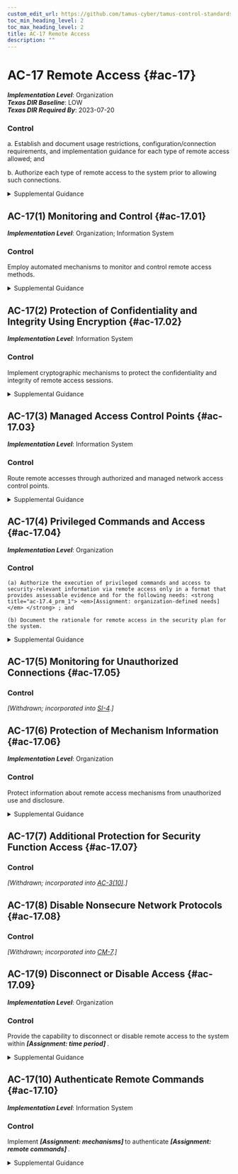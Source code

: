 ```yaml
---
custom_edit_url: https://github.com/tamus-cyber/tamus-control-standards/tree/main/content/tamus.edu/TAMUS_profile.xml
toc_min_heading_level: 2
toc_max_heading_level: 2
title: AC-17 Remote Access
description: ""
---
```


# AC-17 Remote Access {#ac-17}

_**Implementation Level**_: Organization\
_**Texas DIR Baseline**_: LOW\
_**Texas DIR Required By**_: 2023-07-20

### Control



a. Establish and document usage restrictions, configuration/connection requirements, and implementation guidance for each type of remote access allowed; and

b. Authorize each type of remote access to the system prior to allowing such connections.


<details><summary>Supplemental Guidance</summary>Remote access is access to organizational systems (or processes acting on behalf of users) that communicate through external networks such as the Internet. Types of remote access include dial-up, broadband, and wireless. Organizations use encrypted virtual private networks (VPNs) to enhance confidentiality and integrity for remote connections. The use of encrypted VPNs provides sufficient assurance to the organization that it can effectively treat such connections as internal networks if the cryptographic mechanisms used are implemented in accordance with applicable laws, executive orders, directives, regulations, policies, standards, and guidelines. Still, VPN connections traverse external networks, and the encrypted VPN does not enhance the availability of remote connections. VPNs with encrypted tunnels can also affect the ability to adequately monitor network communications traffic for malicious code. Remote access controls apply to systems other than public web servers or systems designed for public access. Authorization of each remote access type addresses authorization prior to allowing remote access without specifying the specific formats for such authorization. While organizations may use information exchange and system connection security agreements to manage remote access connections to other systems, such agreements are addressed as part of [CA-3](/catalog/ca/ca-03#ca-03) . Enforcing access restrictions for remote access is addressed via [AC-3](/catalog/ac/ac-03#ac-03).</details>


## AC-17(1) Monitoring and Control {#ac-17.01}

_**Implementation Level**_: Organization; Information System

### Control

Employ automated mechanisms to monitor and control remote access methods.


<details><summary>Supplemental Guidance</summary>Monitoring and control of remote access methods allows organizations to detect attacks and help ensure compliance with remote access policies by auditing the connection activities of remote users on a variety of system components, including servers, notebook computers, workstations, smart phones, and tablets. Audit logging for remote access is enforced by [AU-2](/catalog/au/au-02#au-02) . Audit events are defined in [AU-2a](#au-2_smt.a).</details>


## AC-17(2) Protection of Confidentiality and Integrity Using Encryption {#ac-17.02}

_**Implementation Level**_: Information System

### Control

Implement cryptographic mechanisms to protect the confidentiality and integrity of remote access sessions.


<details><summary>Supplemental Guidance</summary>Virtual private networks can be used to protect the confidentiality and integrity of remote access sessions. Transport Layer Security (TLS) is an example of a cryptographic protocol that provides end-to-end communications security over networks and is used for Internet communications and online transactions.</details>


## AC-17(3) Managed Access Control Points {#ac-17.03}

_**Implementation Level**_: Information System

### Control

Route remote accesses through authorized and managed network access control points.


<details><summary>Supplemental Guidance</summary>Organizations consider the Trusted Internet Connections (TIC) initiative [DHS TIC](#4f42ee6e-86cc-403b-a51f-76c2b4f81b54) requirements for external network connections since limiting the number of access control points for remote access reduces attack surfaces.</details>


## AC-17(4) Privileged Commands and Access {#ac-17.04}

_**Implementation Level**_: Organization

### Control



    (a) Authorize the execution of privileged commands and access to security-relevant information via remote access only in a format that provides assessable evidence and for the following needs: <strong title="ac-17.4_prm_1"> <em>[Assignment: organization-defined needs]</em> </strong> ; and

    (b) Document the rationale for remote access in the security plan for the system.


<details><summary>Supplemental Guidance</summary>Remote access to systems represents a significant potential vulnerability that can be exploited by adversaries. As such, restricting the execution of privileged commands and access to security-relevant information via remote access reduces the exposure of the organization and the susceptibility to threats by adversaries to the remote access capability.</details>


## AC-17(5) Monitoring for Unauthorized Connections {#ac-17.05}

### Control

<em>[Withdrawn; incorporated into [SI-4](/catalog/si/si-04#si-04).]</em>



## AC-17(6) Protection of Mechanism Information {#ac-17.06}

_**Implementation Level**_: Organization

### Control

Protect information about remote access mechanisms from unauthorized use and disclosure.


<details><summary>Supplemental Guidance</summary>Remote access to organizational information by non-organizational entities can increase the risk of unauthorized use and disclosure about remote access mechanisms. The organization considers including remote access requirements in the information exchange agreements with other organizations, as applicable. Remote access requirements can also be included in rules of behavior (see [PL-4](/catalog/pl/pl-04#pl-04) ) and access agreements (see [PS-6](/catalog/ps/ps-06#ps-06)).</details>


## AC-17(7) Additional Protection for Security Function Access {#ac-17.07}

### Control

<em>[Withdrawn; incorporated into [AC-3(10)](/catalog/ac/ac-03#ac-03.10).]</em>



## AC-17(8) Disable Nonsecure Network Protocols {#ac-17.08}

### Control

<em>[Withdrawn; incorporated into [CM-7](/catalog/cm/cm-07#cm-07).]</em>



## AC-17(9) Disconnect or Disable Access {#ac-17.09}

_**Implementation Level**_: Organization

### Control

Provide the capability to disconnect or disable remote access to the system within <strong title="ac-17.09_odp"> <em>[Assignment: time period]</em> </strong>.


<details><summary>Supplemental Guidance</summary>The speed of system disconnect or disablement varies based on the criticality of missions or business functions and the need to eliminate immediate or future remote access to systems.</details>


## AC-17(10) Authenticate Remote Commands {#ac-17.10}

_**Implementation Level**_: Information System

### Control

Implement <strong title="ac-17.10_odp.01"> <em>[Assignment: mechanisms]</em> </strong> to authenticate <strong title="ac-17.10_odp.02"> <em>[Assignment: remote commands]</em> </strong>.


<details><summary>Supplemental Guidance</summary>Authenticating remote commands protects against unauthorized commands and the replay of authorized commands. The ability to authenticate remote commands is important for remote systems for which loss, malfunction, misdirection, or exploitation would have immediate or serious consequences, such as injury, death, property damage, loss of high value assets, failure of mission or business functions, or compromise of classified or controlled unclassified information. Authentication mechanisms for remote commands ensure that systems accept and execute commands in the order intended, execute only authorized commands, and reject unauthorized commands. Cryptographic mechanisms can be used, for example, to authenticate remote commands.</details>
